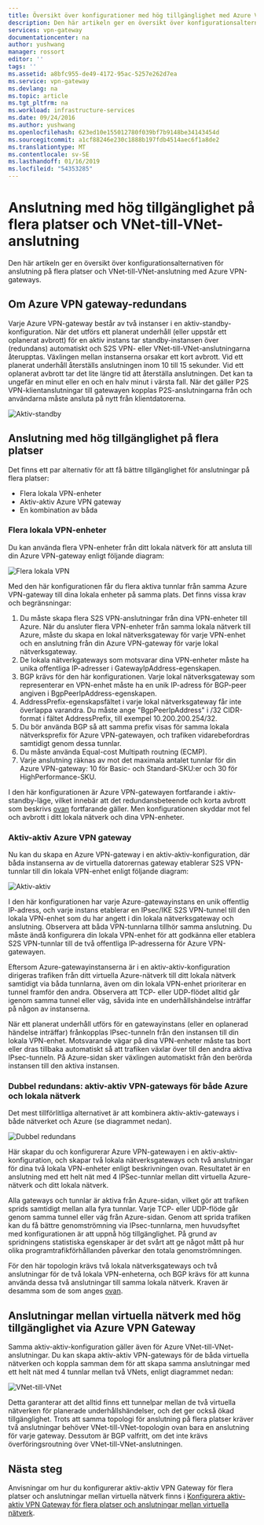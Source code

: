 ```yaml
---
title: Översikt över konfigurationer med hög tillgänglighet med Azure VPN gateway | Microsoft Docs
description: Den här artikeln ger en översikt över konfigurationsalternativen för hög tillgänglighet med Azure VPN Gateway.
services: vpn-gateway
documentationcenter: na
author: yushwang
manager: rossort
editor: ''
tags: ''
ms.assetid: a8bfc955-de49-4172-95ac-5257e262d7ea
ms.service: vpn-gateway
ms.devlang: na
ms.topic: article
ms.tgt_pltfrm: na
ms.workload: infrastructure-services
ms.date: 09/24/2016
ms.author: yushwang
ms.openlocfilehash: 623ed10e155012780f039bf7b9148be34143454d
ms.sourcegitcommit: a1cf88246e230c1888b197fdb4514aec6f1a8de2
ms.translationtype: MT
ms.contentlocale: sv-SE
ms.lasthandoff: 01/16/2019
ms.locfileid: "54353285"
---
```

# <a name="highly-available-cross-premises-and-vnet-to-vnet-connectivity"></a>Anslutning med hög tillgänglighet på flera platser och VNet-till-VNet-anslutning
Den här artikeln ger en översikt över konfigurationsalternativen för anslutning på flera platser och VNet-till-VNet-anslutning med Azure VPN-gateways.

## <a name = "activestandby"></a>Om Azure VPN gateway-redundans
Varje Azure VPN-gateway består av två instanser i en aktiv-standby-konfiguration. När det utförs ett planerat underhåll (eller uppstår ett oplanerat avbrott) för en aktiv instans tar standby-instansen över (redundans) automatiskt och S2S VPN- eller VNet-till-VNet-anslutningarna återupptas. Växlingen mellan instanserna orsakar ett kort avbrott. Vid ett planerat underhåll återställs anslutningen inom 10 till 15 sekunder. Vid ett oplanerat avbrott tar det lite längre tid att återställa anslutningen. Det kan ta ungefär en minut eller en och en halv minut i värsta fall. När det gäller P2S VPN-klientanslutningar till gatewayen kopplas P2S-anslutningarna från och användarna måste ansluta på nytt från klientdatorerna.

![Aktiv-standby](./media/vpn-gateway-highlyavailable/active-standby.png)

## <a name="highly-available-cross-premises-connectivity"></a>Anslutning med hög tillgänglighet på flera platser
Det finns ett par alternativ för att få bättre tillgänglighet för anslutningar på flera platser:

* Flera lokala VPN-enheter
* Aktiv-aktiv Azure VPN gateway
* En kombination av båda

### <a name = "activeactiveonprem"></a>Flera lokala VPN-enheter
Du kan använda flera VPN-enheter från ditt lokala nätverk för att ansluta till din Azure VPN-gateway enligt följande diagram:

![Flera lokala VPN](./media/vpn-gateway-highlyavailable/multiple-onprem-vpns.png)

Med den här konfigurationen får du flera aktiva tunnlar från samma Azure VPN-gateway till dina lokala enheter på samma plats. Det finns vissa krav och begränsningar:

1. Du måste skapa flera S2S VPN-anslutningar från dina VPN-enheter till Azure. När du ansluter flera VPN-enheter från samma lokala nätverk till Azure, måste du skapa en lokal nätverksgateway för varje VPN-enhet och en anslutning från din Azure VPN-gateway för varje lokal nätverksgateway.
2. De lokala nätverkgateways som motsvarar dina VPN-enheter måste ha unika offentliga IP-adresser i GatewayIpAddress-egenskapen.
3. BGP krävs för den här konfigurationen. Varje lokal nätverksgateway som representerar en VPN-enhet måste ha en unik IP-adress för BGP-peer angiven i BgpPeerIpAddress-egenskapen.
4. AddressPrefix-egenskapsfältet i varje lokal nätverksgateway får inte överlappa varandra. Du måste ange "BgpPeerIpAddress" i /32 CIDR-format i fältet AddressPrefix, till exempel 10.200.200.254/32.
5. Du bör använda BGP så att samma prefix visas för samma lokala nätverksprefix för Azure VPN-gatewayen, och trafiken vidarebefordras samtidigt genom dessa tunnlar.
6. Du måste använda Equal-cost Multipath routning (ECMP).
7. Varje anslutning räknas av mot det maximala antalet tunnlar för din Azure VPN-gateway: 10 för Basic- och Standard-SKU:er och 30 för HighPerformance-SKU. 

I den här konfigurationen är Azure VPN-gatewayen fortfarande i aktiv-standby-läge, vilket innebär att det redundansbeteende och korta avbrott som beskrivs [ovan](#activestandby) fortfarande gäller. Men konfigurationen skyddar mot fel och avbrott i ditt lokala nätverk och dina VPN-enheter.

### <a name="active-active-azure-vpn-gateway"></a>Aktiv-aktiv Azure VPN gateway
Nu kan du skapa en Azure VPN-gateway i en aktiv-aktiv-konfiguration, där båda instanserna av de virtuella datorernas gateway etablerar S2S VPN-tunnlar till din lokala VPN-enhet enligt följande diagram:

![Aktiv-aktiv](./media/vpn-gateway-highlyavailable/active-active.png)

I den här konfigurationen har varje Azure-gatewayinstans en unik offentlig IP-adress, och varje instans etablerar en IPsec/IKE S2S VPN-tunnel till den lokala VPN-enhet som du har angett i din lokala nätverksgateway och anslutning. Observera att båda VPN-tunnlarna tillhör samma anslutning. Du måste ändå konfigurera din lokala VPN-enhet för att godkänna eller etablera S2S VPN-tunnlar till de två offentliga IP-adresserna för Azure VPN-gatewayen.

Eftersom Azure-gatewayinstanserna är i en aktiv-aktiv-konfiguration dirigeras trafiken från ditt virtuella Azure-nätverk till ditt lokala nätverk samtidigt via båda tunnlarna, även om din lokala VPN-enhet prioriterar en tunnel framför den andra. Observera att TCP- eller UDP-flödet alltid går igenom samma tunnel eller väg, såvida inte en underhållshändelse inträffar på någon av instanserna.

När ett planerat underhåll utförs för en gatewayinstans (eller en oplanerad händelse inträffar) frånkopplas IPsec-tunneln från den instansen till din lokala VPN-enhet. Motsvarande vägar på dina VPN-enheter måste tas bort eller dras tillbaka automatiskt så att trafiken växlar över till den andra aktiva IPsec-tunneln. På Azure-sidan sker växlingen automatiskt från den berörda instansen till den aktiva instansen.

### <a name="dual-redundancy-active-active-vpn-gateways-for-both-azure-and-on-premises-networks"></a>Dubbel redundans: aktiv-aktiv VPN-gateways för både Azure och lokala nätverk
Det mest tillförlitliga alternativet är att kombinera aktiv-aktiv-gateways i både nätverket och Azure (se diagrammet nedan).

![Dubbel redundans](./media/vpn-gateway-highlyavailable/dual-redundancy.png)

Här skapar du och konfigurerar Azure VPN-gatewayen i en aktiv-aktiv-konfiguration, och skapar två lokala nätverksgateways och två anslutningar för dina två lokala VPN-enheter enligt beskrivningen ovan. Resultatet är en anslutning med ett helt nät med 4 IPSec-tunnlar mellan ditt virtuella Azure-nätverk och ditt lokala nätverk.

Alla gateways och tunnlar är aktiva från Azure-sidan, vilket gör att trafiken sprids samtidigt mellan alla fyra tunnlar. Varje TCP- eller UDP-flöde går genom samma tunnel eller väg från Azure-sidan. Genom att sprida trafiken kan du få bättre genomströmning via IPsec-tunnlarna, men huvudsyftet med konfigurationen är att uppnå hög tillgänglighet. På grund av spridningens statistiska egenskaper är det svårt att ge något mått på hur olika programtrafikförhållanden påverkar den totala genomströmningen.

För den här topologin krävs två lokala nätverksgateways och två anslutningar för de två lokala VPN-enheterna, och BGP krävs för att kunna använda dessa två anslutningar till samma lokala nätverk. Kraven är desamma som de som anges [ovan](#activeactiveonprem). 

## <a name="highly-available-vnet-to-vnet-connectivity-through-azure-vpn-gateways"></a>Anslutningar mellan virtuella nätverk med hög tillgänglighet via Azure VPN Gateway
Samma aktiv-aktiv-konfiguration gäller även för Azure VNet-till-VNet-anslutningar. Du kan skapa aktiv-aktiv VPN-gateways för de båda virtuella nätverken och koppla samman dem för att skapa samma anslutningar med ett helt nät med 4 tunnlar mellan två VNets, enligt diagrammet nedan:

![VNet-till-VNet](./media/vpn-gateway-highlyavailable/vnet-to-vnet.png)

Detta garanterar att det alltid finns ett tunnelpar mellan de två virtuella nätverken för planerade underhållshändelser, och det ger också ökad tillgänglighet. Trots att samma topologi för anslutning på flera platser kräver två anslutningar behöver VNet-till-VNet-topologin ovan bara en anslutning för varje gateway. Dessutom är BGP valfritt, om det inte krävs överföringsroutning över VNet-till-VNet-anslutningen.

## <a name="next-steps"></a>Nästa steg
Anvisningar om hur du konfigurerar aktiv-aktiv VPN Gateway för flera platser och anslutningar mellan virtuella nätverk finns i [Konfigurera aktiv-aktiv VPN Gateway för flera platser och anslutningar mellan virtuella nätverk](vpn-gateway-activeactive-rm-powershell.md).

